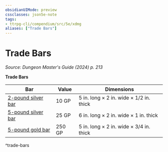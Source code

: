 ```yaml
---
obsidianUIMode: preview
cssclasses: json5e-note
tags:
- ttrpg-cli/compendium/src/5e/xdmg
aliases: ["Trade Bars"]
---
```

# Trade Bars
*Source: Dungeon Master's Guide (2024) p. 213* 

**Trade Bars**

| Bar | Value | Dimensions |
|-----|-------|------------|
| [2-pound silver bar](silver-bar-2-pound-xdmg.md) | 10 GP | 5 in. long × 2 in. wide × 1/2 in. thick |
| [5-pound silver bar](silver-bar-5-pound-xdmg.md) | 25 GP | 6 in. long × 2 in. wide × 1 in. thick |
| [5-pound gold bar](gold-bar-5-pound-xdmg.md) | 250 GP | 5 in. long × 2 in. wide × 3/4 in. thick |
^trade-bars